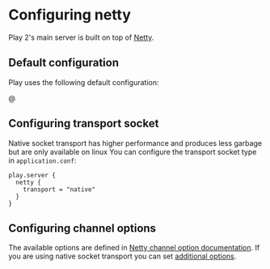 <!--- Copyright (C) 2009-2015 Typesafe Inc. <http://www.typesafe.com> -->
# Configuring netty

Play 2's main server is built on top of [Netty](http://netty.io/).

## Default configuration

Play uses the following default configuration:

@[](/confs/play-netty-server/reference.conf)

## Configuring transport socket

Native socket transport has higher performance and produces less garbage but are only available on linux 
You can configure the transport socket type in `application.conf`:

```properties
play.server {
  netty {
    transport = "native"
  }
}
```

## Configuring channel options

The available options are defined in [Netty channel option documentation](http://netty.io/4.0/api/io/netty/channel/ChannelOption.htm).
If you are using native socket transport you can set [additional options](http://netty.io/4.0/api/io/netty/channel/epoll/EpollChannelOption.html).